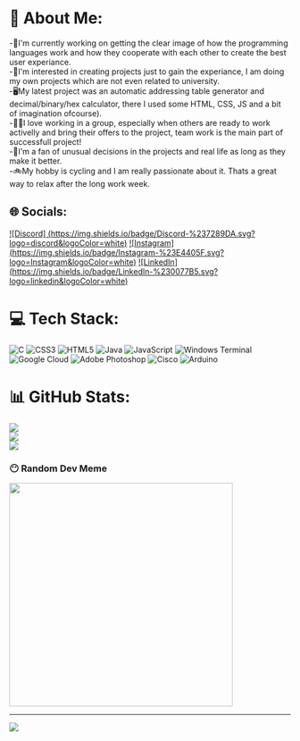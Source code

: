 # 💫 About Me:
-🔬I'm currently working on getting the clear image of how the programming languages work and how they cooperate with each other to create the best user experiance.<br>-🤔I'm interested in creating projects just to gain the experiance, I am doing my own projects which are not even related to university.<br>-🖥️My latest project was an automatic addressing table generator and decimal/binary/hex calculator, there I used some HTML, CSS, JS and a bit of imagination ofcourse).<br>-🤜🤛I love working in a group, especially when others are ready to work activelly and bring their offers to the project, team work is the main part of successfull project!<br>-👾I'm a fan of unusual decisions in the projects and real life as long as they make it better.<br>-🚲My hobby is cycling and I am really passionate about it. Thats a great way to relax after the long work week.<br>


## 🌐 Socials:
[![Discord]
(https://img.shields.io/badge/Discord-%237289DA.svg?logo=discord&logoColor=white)](https://discord.gg/illia165280) 
[![Instagram]
(https://img.shields.io/badge/Instagram-%23E4405F.svg?logo=Instagram&logoColor=white)](https://instagram.com/illiastefanovskii)
[![LinkedIn]
(https://img.shields.io/badge/LinkedIn-%230077B5.svg?logo=linkedin&logoColor=white)](https://www.linkedin.com/in/illia-stefanovskyi) 

# 💻 Tech Stack:
![C](https://img.shields.io/badge/c-%2300599C.svg?style=for-the-badge&logo=c&logoColor=white) ![CSS3](https://img.shields.io/badge/css3-%231572B6.svg?style=for-the-badge&logo=css3&logoColor=white) ![HTML5](https://img.shields.io/badge/html5-%23E34F26.svg?style=for-the-badge&logo=html5&logoColor=white) ![Java](https://img.shields.io/badge/java-%23ED8B00.svg?style=for-the-badge&logo=openjdk&logoColor=white) ![JavaScript](https://img.shields.io/badge/javascript-%23323330.svg?style=for-the-badge&logo=javascript&logoColor=%23F7DF1E) ![Windows Terminal](https://img.shields.io/badge/Windows%20Terminal-%234D4D4D.svg?style=for-the-badge&logo=windows-terminal&logoColor=white) ![Google Cloud](https://img.shields.io/badge/GoogleCloud-%234285F4.svg?style=for-the-badge&logo=google-cloud&logoColor=white) ![Adobe Photoshop](https://img.shields.io/badge/adobe%20photoshop-%2331A8FF.svg?style=for-the-badge&logo=adobe%20photoshop&logoColor=white) ![Cisco](https://img.shields.io/badge/cisco-%23049fd9.svg?style=for-the-badge&logo=cisco&logoColor=black) ![Arduino](https://img.shields.io/badge/-Arduino-00979D?style=for-the-badge&logo=Arduino&logoColor=white)
# 📊 GitHub Stats:
![](https://github-readme-stats.vercel.app/api?username=IlliaStefanovskyi&theme=dark&hide_border=true&include_all_commits=false&count_private=false)<br/>
![](https://github-readme-streak-stats.herokuapp.com/?user=IlliaStefanovskyi&theme=dark&hide_border=true)<br/>
![](https://github-readme-stats.vercel.app/api/top-langs/?username=IlliaStefanovskyi&theme=dark&hide_border=true&include_all_commits=false&count_private=false&layout=compact)

### 😶 Random Dev Meme
<img src='https://programmerhumor.io/wp-content/uploads/2022/07/programmerhumor-io-frontend-memes-programming-memes-c0e265eaf665a17.png' style="height: 400px;"/>

---
[![](https://visitcount.itsvg.in/api?id=IlliaStefanovskyi&icon=0&color=0)](https://visitcount.itsvg.in)

<!-- Proudly created with GPRM ( https://gprm.itsvg.in ) -->
